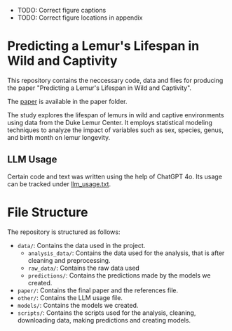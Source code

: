 - TODO: Correct figure captions
- TODO: Correct figure locations in appendix

# Predicting a Lemur's Lifespan in Wild and Captivity

This repository contains the neccessary code, data and files for producing the paper "Predicting a Lemur's Lifespan in Wild and Captivity".

The [paper](/paper/paper.pdf) is available in the paper folder.

The study explores the lifespan of lemurs in wild and captive environments using data from the Duke Lemur Center. It employs statistical modeling techniques to analyze the impact of variables such as sex, species, genus, and birth month on lemur longevity.

## LLM Usage
Certain code and text was written using the help of ChatGPT 4o. Its usage can be tracked under [llm_usage.txt](other/llm_usage.txt).

# File Structure

The repository is structured as follows:

- `data/`: Contains the data used in the project.
    - `analysis_data/`: Contains the data used for the analysis, that is after cleaning and preprocessing.
    - `raw_data/`: Contains the raw data used
    - `predictions/`: Contains the predictions made by the models we created.
- `paper/`: Contains the final paper and the references file.
- `other/`: Contains the LLM usage file.
- `models/`: Contains the models we created.
- `scripts/`: Contains the scripts used for the analysis, cleaning, downloading data, making predictions and creating models.
